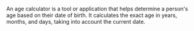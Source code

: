 An age calculator is a tool or application that helps determine a person's age based on their date of birth. It calculates the exact age in years, months, and days, taking into account the current date. 

